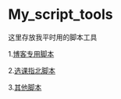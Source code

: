 # My_script_tools

这里存放我平时用的脚本工具

1.[博客专用脚本](./blog.w1ndys.top/)

2.[选课指北脚本](xkzb.qfnu.w1ndys.top/)

3.[其他脚本](./others/)
